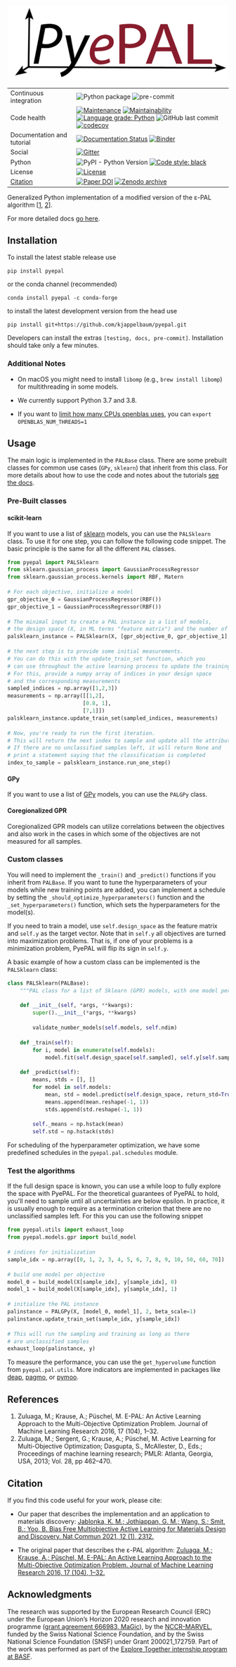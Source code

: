 <p align="center">
 <img src="pyepal_logo.png" />
</p>

|                            |                                                                                                                                                                                                                                                                                                                                                                                                                                                                                                                                                                                                                                                                                                                                         |
| -------------------------- | --------------------------------------------------------------------------------------------------------------------------------------------------------------------------------------------------------------------------------------------------------------------------------------------------------------------------------------------------------------------------------------------------------------------------------------------------------------------------------------------------------------------------------------------------------------------------------------------------------------------------------------------------------------------------------------------------------------------------------------- |
| Continuous integration     | ![Python package](https://github.com/kjappelbaum/pyepal/workflows/Python%20package/badge.svg) ![pre-commit](https://github.com/kjappelbaum/pyepal/workflows/pre-commit/badge.svg)                                                                                                                                                                                                                                                                                                                                                                                                                                                                                                                                                       |
| Code health                | [![Maintenance](https://img.shields.io/badge/Maintained%3F-yes-green.svg)](https://GitHub.com/Naereen/StrapDown.js/graphs/commit-activity) [![Maintainability](https://api.codeclimate.com/v1/badges/db9b3f21528574dfb141/maintainability)](https://codeclimate.com/github/kjappelbaum/pyepal/maintainability) [![Language grade: Python](https://img.shields.io/lgtm/grade/python/g/kjappelbaum/pyepal.svg?logo=lgtm&logoWidth=18)](https://lgtm.com/projects/g/kjappelbaum/pyepal/context:python) ![GitHub last commit](https://img.shields.io/github/last-commit/kjappelbaum/pyepal) [![codecov](https://codecov.io/gh/kjappelbaum/pyepal/branch/master/graph/badge.svg?token=BL2CF4HQ06)](https://codecov.io/gh/kjappelbaum/pyepal) |
| Documentation and tutorial | [![Documentation Status](https://readthedocs.org/projects/pyepal/badge/?version=latest)](https://pyepal.readthedocs.io/en/latest/?badge=latest) [![Binder](https://mybinder.org/badge_logo.svg)](https://mybinder.org/v2/gh/kjappelbaum/pyepal/HEAD?filepath=examples)                                                                                                                                                                                                                                                                                                                                                                                                                                                                  |
| Social                     | [![Gitter](https://badges.gitter.im/kjappelbaum/pyepal.svg)](https://gitter.im/kjappelbaum/pyepal?utm_source=badge&utm_medium=badge&utm_campaign=pr-badge)                                                                                                                                                                                                                                                                                                                                                                                                                                                                                                                                                                              |
| Python                     | ![PyPI - Python Version](https://img.shields.io/pypi/pyversions/pyepal) [![Code style: black](https://img.shields.io/badge/code%20style-black-000000.svg)](https://github.com/psf/black)                                                                                                                                                                                                                                                                                                                                                                                                                                                                                                                                                |
| License                    | [![License](https://img.shields.io/badge/License-Apache%202.0-blue.svg)](https://opensource.org/licenses/Apache-2.0)                                                                                                                                                                                                                                                                                                                                                                                                                                                                                                                                                                                                                    |
| [Citation](#citation)      | [![Paper DOI](https://img.shields.io/badge/DOI-10.26434/chemrxiv.13200197.v1-blue.svg)](http://www.nature.com/articles/s41467-021-22437-0) [![Zenodo archive](https://zenodo.org/badge/253408969.svg)](https://zenodo.org/badge/latestdoi/253408969)                                                                                                                                                                                                                                                                                                                                                                                                                                                                                    |

Generalized Python implementation of a modified version of the ε-PAL algorithm [[1](#1), [2](#2)].

For more detailed docs [go here](https://pyepal.readthedocs.io/en/latest/?badge=latest).

## Installation

To install the latest stable release use

```(bash)
pip install pyepal
```

or the conda channel (recommended)

```(bash)
conda install pyepal -c conda-forge
```

to install the latest development version from the head use

```(bash)
pip install git+https://github.com/kjappelbaum/pyepal.git
```

Developers can install the extras `[testing, docs, pre-commit]`. Installation should take only a few minutes.

### Additional Notes

- On macOS you might need to install `libomp` (e.g., `brew install libomp`) for multithreading in some models.

- We currently support Python 3.7 and 3.8.

- If you want to [limit how many CPUs openblas uses](https://github.com/numpy/numpy/issues/8120), you can `export OPENBLAS_NUM_THREADS=1`

## Usage

The main logic is implemented in the `PALBase` class. There are some prebuilt classes for common use cases (`GPy`, `sklearn`) that inherit from this class.
For more details about how to use the code and notes about the tutorials [see the docs](https://kjappelbaum.github.io/pyepal/).

### Pre-Built classes

#### scikit-learn

If you want to use a list of [sklearn](https://scikit-learn.org/stable/index.html) models, you can use the `PALSklearn` class. To use it for one step,
you can follow the following code snippet. The basic principle is the same for all the different `PAL` classes.

```python
from pyepal import PALSklearn
from sklearn.gaussian_process import GaussianProcessRegressor
from sklearn.gaussian_process.kernels import RBF, Matern

# For each objective, initialize a model
gpr_objective_0 = GaussianProcessRegressor(RBF())
gpr_objective_1 = GaussianProcessRegressor(RBF())

# The minimal input to create a PAL instance is a list of models,
# the design space (X, in ML terms "feature matrix") and the number of objectives
palsklearn_instance = PALSklearn(X, [gpr_objective_0, gpr_objective_1], 2)

# the next step is to provide some initial measurements.
# You can do this with the update_train_set function, which you
# can use throughout the active learning process to update the training set.
# For this, provide a numpy array of indices in your design space
# and the corresponding measurements
sampled_indices = np.array([1,2,3])
measurements = np.array([[1,2],
                        [0.8, 1],
                        [7,1]])
palsklearn_instance.update_train_set(sampled_indices, measurements)

# Now, you're ready to run the first iteration.
# This will return the next index to sample and update all the attributes
# If there are no unclassified samples left, it will return None and
# print a statement saying that the classification is completed
index_to_sample = palsklearn_instance.run_one_step()
```

#### GPy

If you want to use a list of [GPy](https://sheffieldml.github.io/GPy/) models, you can use the `PALGPy` class.

#### Coregionalized GPR

Coregionalized GPR models can utilize correlations between the objectives and also work in the cases in which some of the objectives are not measured for all samples.

### Custom classes

You will need to implement the `_train()` and `_predict()` functions if you inherit from `PALBase`. If you want to tune the hyperparameters of your models while new training points are added, you can implement a schedule by setting the `_should_optimize_hyperparameters()` function and the `_set_hyperparameters()` function, which sets the hyperparameters for the model(s).

If you need to train a model, use `self.design_space` as the feature matrix and `self.y` as the target vector. Note that in `self.y` all objectives are turned into maximization problems. That is, if one of your problems is a minimization problem, PyePAL will flip its sign in `self.y`.

A basic example of how a custom class can be implemented is the `PALSklearn` class:

```python
class PALSklearn(PALBase):
    """PAL class for a list of Sklearn (GPR) models, with one model per objective"""

    def __init__(self, *args, **kwargs):
        super().__init__(*args, **kwargs)

        validate_number_models(self.models, self.ndim)

    def _train(self):
        for i, model in enumerate(self.models):
            model.fit(self.design_space[self.sampled], self.y[self.sampled, i].reshape(-1,1))

    def _predict(self):
        means, stds = [], []
        for model in self.models:
            mean, std = model.predict(self.design_space, return_std=True)
            means.append(mean.reshape(-1, 1))
            stds.append(std.reshape(-1, 1))

        self._means = np.hstack(mean)
        self.std = np.hstack(stds)
```

For scheduling of the hyperparameter optimization, we have some predefined schedules in the `pyepal.pal.schedules` module.

### Test the algorithms

If the full design space is known, you can use a while loop to fully explore the space with PyePAL.
For the theoretical guarantees of PyePAL to hold, you'll need to sample until all uncertainties are below epsilon. In practice, it is usually enough to require as a termination criterion that there are no unclassified samples left. For this you can use the following snippet

```python
from pyepal.utils import exhaust_loop
from pyepal.models.gpr import build_model

# indices for initialization
sample_idx = np.array([0, 1, 2, 3, 4, 5, 6, 7, 8, 9, 10, 50, 60, 70])

# build one model per objective
model_0 = build_model(X[sample_idx], y[sample_idx], 0)
model_1 = build_model(X[sample_idx], y[sample_idx], 1)

# initialize the PAL instance
palinstance = PALGPy(X, [model_0, model_1], 2, beta_scale=1)
palinstance.update_train_set(sample_idx, y[sample_idx])

# This will run the sampling and training as long as there
# are unclassified samples
exhaust_loop(palinstance, y)
```

To measure the performance, you can use the `get_hypervolume` function from `pyepal.pal.utils`. More indicators are implemented in packages like [deap](https://github.com/DEAP/deap), [pagmo](https://github.com/esa/pagmo), or [pymoo](https://github.com/msu-coinlab/pymoo/tree/master).

## References

1. <a name="1"></a> Zuluaga, M.; Krause, A.; Püschel, M. E-PAL: An Active Learning Approach to the Multi-Objective Optimization Problem. Journal of Machine Learning Research 2016, 17 (104), 1–32.
2. <a name="2"></a> Zuluaga, M.; Sergent, G.; Krause, A.; Püschel, M. Active Learning for Multi-Objective Optimization; Dasgupta, S., McAllester, D., Eds.; Proceedings of machine learning research; PMLR: Atlanta, Georgia, USA, 2013; Vol. 28, pp 462–470.

## Citation

<a name="citation"></a>

If you find this code useful for your work, please cite:

- Our paper that describes the implementation and an application to materials discovery: [Jablonka, K. M.; Jothiappan, G. M.; Wang, S.; Smit, B.; Yoo, B. Bias Free Multiobjective Active Learning for Materials Design and Discovery. Nat Commun 2021, 12 (1), 2312.](http://www.nature.com/articles/s41467-021-22437-0)

- The original paper that describes the ε-PAL algorithm: [Zuluaga, M.; Krause, A.; Püschel, M. E-PAL: An Active Learning Approach to the Multi-Objective Optimization Problem. Journal of Machine Learning Research 2016, 17 (104), 1–32.](https://jmlr.csail.mit.edu/papers/volume17/15-047/15-047.pdf)

## Acknowledgments

The research was supported by the European Research Council (ERC) under the European Union’s Horizon 2020 research and innovation programme ([grant agreement 666983, MaGic](https://cordis.europa.eu/project/id/666983)), by the [NCCR-MARVEL](https://www.nccr-marvel.ch/), funded by the Swiss National Science Foundation, and by the Swiss National Science Foundation (SNSF) under Grant 200021_172759. Part of the work was performed as part of the [Explore Together internship program at BASF](https://www.basf.com/global/en/careers/students/explore-together.html).
